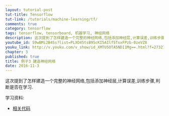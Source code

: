 ```yaml
---
layout: tutorial-post
tut-title: Tensorflow
tut-link: /tutorials/machine-learning/tf/
comments: true
category: tensorflow
tags: tensorflow, tensorboard, 机器学习, 神经网络
description: 这次提到了怎样建造一个完整的神经网络,包括添加神经层,计算误差,训练步骤,判断是否在学习.
youtube_id: S9wBMi2B4Ss?list=PLXO45tsB95cKI5AIlf5TxxFPzb-0zeVZ8
youku_link: http://v.youku.com/v_show/id_XMTU5OTA5NDI1Mg==.html?f=27327189&o=1
chapter: 3
published: true
title: 例子3 建造神经网络
date: 2016-11-3
---
```



这次提到了怎样建造一个完整的神经网络,包括添加神经层,计算误差,训练步骤,判断是否在学习.

学习资料:
  * [相关代码](https://github.com/MorvanZhou/tutorials/blob/master/tensorflowTUT/tensorflow11_build_network.py)
